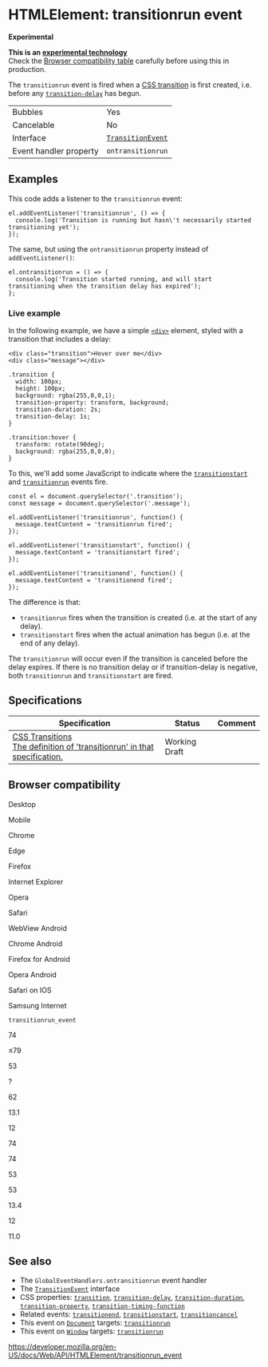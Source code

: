 HTMLElement: transitionrun event
================================

**Experimental**

**This is an [experimental technology](https://developer.mozilla.org/en-US/docs/MDN/Guidelines/Conventions_definitions#experimental)**  
Check the [Browser compatibility table](#browser_compatibility) carefully before using this in production.

The `transitionrun` event is fired when a [CSS transition](https://developer.mozilla.org/en-US/docs/Web/CSS/CSS_Transitions/Using_CSS_transitions) is first created, i.e. before any [`transition-delay`](https://developer.mozilla.org/en-US/docs/Web/CSS/transition-delay) has begun.

<table><tbody><tr class="odd"><td>Bubbles</td><td>Yes</td></tr><tr class="even"><td>Cancelable</td><td>No</td></tr><tr class="odd"><td>Interface</td><td><a href="../transitionevent"><code>TransitionEvent</code></a></td></tr><tr class="even"><td>Event handler property</td><td><span class="page-not-created"><code>ontransitionrun</code></span></td></tr></tbody></table>

Examples
--------

This code adds a listener to the `transitionrun` event:

    el.addEventListener('transitionrun', () => {
      console.log('Transition is running but hasn\'t necessarily started transitioning yet');
    });

The same, but using the `ontransitionrun` property instead of `addEventListener()`:

    el.ontransitionrun = () => {
      console.log('Transition started running, and will start transitioning when the transition delay has expired');
    };

### Live example

In the following example, we have a simple [`<div>`](https://developer.mozilla.org/en-US/docs/Web/HTML/Element/div) element, styled with a transition that includes a delay:

    <div class="transition">Hover over me</div>
    <div class="message"></div>

    .transition {
      width: 100px;
      height: 100px;
      background: rgba(255,0,0,1);
      transition-property: transform, background;
      transition-duration: 2s;
      transition-delay: 1s;
    }

    .transition:hover {
      transform: rotate(90deg);
      background: rgba(255,0,0,0);
    }

To this, we'll add some JavaScript to indicate where the [`transitionstart`](transitionstart_event) and [`transitionrun`](transitionrun_event) events fire.

    const el = document.querySelector('.transition');
    const message = document.querySelector('.message');

    el.addEventListener('transitionrun', function() {
      message.textContent = 'transitionrun fired';
    });

    el.addEventListener('transitionstart', function() {
      message.textContent = 'transitionstart fired';
    });

    el.addEventListener('transitionend', function() {
      message.textContent = 'transitionend fired';
    });

The difference is that:

-   `transitionrun` fires when the transition is created (i.e. at the start of any delay).
-   `transitionstart` fires when the actual animation has begun (i.e. at the end of any delay).

The `transitionrun` will occur even if the transition is canceled before the delay expires. If there is no transition delay or if transition-delay is negative, both `transitionrun` and `transitionstart` are fired.

Specifications
--------------

<table><thead><tr class="header"><th>Specification</th><th>Status</th><th>Comment</th></tr></thead><tbody><tr class="odd"><td><a href="https://drafts.csswg.org/css-transitions/#transitionrun">CSS Transitions<br />
<span class="small">The definition of 'transitionrun' in that specification.</span></a></td><td><span class="spec-wd">Working Draft</span></td><td></td></tr></tbody></table>

Browser compatibility
---------------------

Desktop

Mobile

Chrome

Edge

Firefox

Internet Explorer

Opera

Safari

WebView Android

Chrome Android

Firefox for Android

Opera Android

Safari on IOS

Samsung Internet

`transitionrun_event`

74

≤79

53

?

62

13.1

12

74

74

53

53

13.4

12

11.0

See also
--------

-   The <span class="page-not-created">`GlobalEventHandlers.ontransitionrun`</span> event handler
-   The [`TransitionEvent`](../transitionevent) interface
-   CSS properties: [`transition`](https://developer.mozilla.org/en-US/docs/Web/CSS/transition), [`transition-delay`](https://developer.mozilla.org/en-US/docs/Web/CSS/transition-delay), [`transition-duration`](https://developer.mozilla.org/en-US/docs/Web/CSS/transition-duration), [`transition-property`](https://developer.mozilla.org/en-US/docs/Web/CSS/transition-property), [`transition-timing-function`](https://developer.mozilla.org/en-US/docs/Web/CSS/transition-timing-function)
-   Related events: [`transitionend`](transitionend_event), [`transitionstart`](transitionstart_event), [`transitioncancel`](transitioncancel_event)
-   This event on [`Document`](../document) targets: [`transitionrun`](../document/transitionrun_event)
-   This event on [`Window`](../window) targets: [`transitionrun`](../window/transitionrun_event)

<a href="https://developer.mozilla.org/en-US/docs/Web/API/HTMLElement/transitionrun_event" class="_attribution-link">https://developer.mozilla.org/en-US/docs/Web/API/HTMLElement/transitionrun_event</a>
